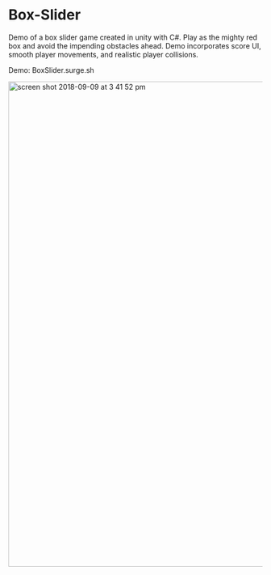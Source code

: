 # Box-Slider
Demo of a box slider game created in unity with C#. Play as the mighty red box and avoid the impending obstacles ahead. Demo incorporates score UI, smooth player movements, and realistic player collisions. 

Demo: BoxSlider.surge.sh


<img width="960" alt="screen shot 2018-09-09 at 3 41 52 pm" src="https://user-images.githubusercontent.com/31945972/45268241-fa02d480-b446-11e8-95b6-70fbaad2934e.png">
